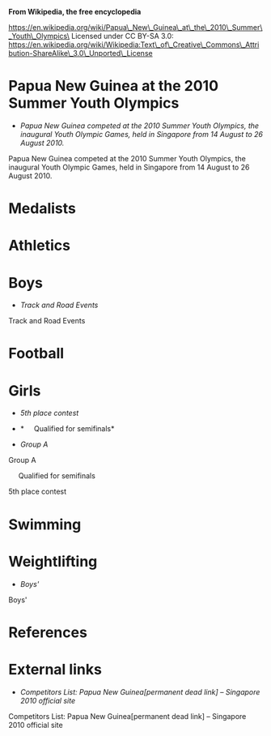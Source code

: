 **From Wikipedia, the free encyclopedia**

https://en.wikipedia.org/wiki/Papua\_New\_Guinea\_at\_the\_2010\_Summer\_Youth\_Olympics\
Licensed under CC BY-SA 3.0:\
https://en.wikipedia.org/wiki/Wikipedia:Text\_of\_Creative\_Commons\_Attribution-ShareAlike\_3.0\_Unported\_License

Papua New Guinea at the 2010 Summer Youth Olympics
==================================================

-   *Papua New Guinea competed at the 2010 Summer Youth Olympics, the
    inaugural Youth Olympic Games, held in Singapore from 14 August to
    26 August 2010.*

Papua New Guinea competed at the 2010 Summer Youth Olympics, the
inaugural Youth Olympic Games, held in Singapore from 14 August to 26
August 2010.

Medalists
=========

 Athletics
==========

Boys
====

-   *Track and Road Events*

Track and Road Events

 Football
=========

Girls
=====

-   *5th place contest*

-   *     Qualified for semifinals*

-   *Group A*

Group A

     Qualified for semifinals

5th place contest

 Swimming
=========

 Weightlifting
==============

-   *Boys'*

Boys'

References
==========

External links
==============

-   *Competitors List: Papua New Guinea\[permanent dead link\] –
    Singapore 2010 official site*

Competitors List: Papua New Guinea\[permanent dead link\] – Singapore
2010 official site
